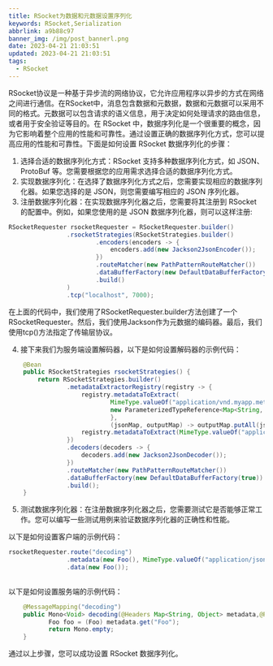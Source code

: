 ```yaml
---
title: RSocket为数据和元数据设置序列化
keywords: RSocket,Serialization
abbrlink: a9b88c97
banner_img: /img/post_bannerl.png
date: 2023-04-21 21:03:51
updated: 2023-04-21 21:03:51
tags:
  - RSocket
---
```

<!-- more -->

RSocket协议是一种基于异步流的网络协议，它允许应用程序以异步的方式在网络之间进行通信。在RSocket中，消息包含数据和元数据，数据和元数据可以采用不同的格式。元数据可以包含请求的语义信息，用于决定如何处理请求的路由信息，或者用于安全验证等目的。在 RSocket 中，数据序列化是一个很重要的概念，因为它影响着整个应用的性能和可靠性。通过设置正确的数据序列化方式，您可以提高应用的性能和可靠性。下面是如何设置 RSocket 数据序列化的步骤：

1. 选择合适的数据序列化方式：RSocket 支持多种数据序列化方式，如 JSON、ProtoBuf 等。您需要根据您的应用需求选择合适的数据序列化方式。
2. 实现数据序列化：在选择了数据序列化方式之后，您需要实现相应的数据序列化器。如果您选择的是 JSON，则您需要编写相应的 JSON 序列化器。
3. 注册数据序列化器：在实现数据序列化器之后，您需要将其注册到 RSocket 的配置中。例如，如果您使用的是 JSON 数据序列化器，则可以这样注册:

```java
RSocketRequester rsocketRequester = RSocketRequester.builder()
                .rsocketStrategies(RSocketStrategies.builder()
                        .encoders(encoders -> {
                            encoders.add(new Jackson2JsonEncoder());
                        })
                        .routeMatcher(new PathPatternRouteMatcher())
                        .dataBufferFactory(new DefaultDataBufferFactory(true))
                        .build()
                )
                .tcp("localhost", 7000);
```

在上面的代码中，我们使用了RSocketRequester.builder方法创建了一个RSocketRequester。然后，我们使用Jackson作为元数据的编码器。最后，我们使用tcp()方法指定了传输层协议。  

4. 接下来我们为服务端设置解码器，以下是如何设置解码器的示例代码：

```java
    @Bean
    public RSocketStrategies rsocketStrategies() {
        return RSocketStrategies.builder()
                .metadataExtractorRegistry(registry -> {
                    registry.metadataToExtract(
                            MimeType.valueOf("application/vnd.myapp.metadata+json"),
                            new ParameterizedTypeReference<Map<String, String>>() {
                            },
                            (jsonMap, outputMap) -> outputMap.putAll(jsonMap));
                    registry.metadataToExtract(MimeType.valueOf("application/json"), Foo.class, "Foo");
                })
                .decoders(decoders -> {
                    decoders.add(new Jackson2JsonDecoder());
                })
                .routeMatcher(new PathPatternRouteMatcher())
                .dataBufferFactory(new DefaultDataBufferFactory(true))
                .build();
    }

```

5. 测试数据序列化器：在注册数据序列化器之后，您需要测试它是否能够正常工作。您可以编写一些测试用例来验证数据序列化器的正确性和性能。

以下是如何设置客户端的示例代码：

```java
rsocketRequester.route("decoding")
                .metadata(new Foo(), MimeType.valueOf("application/json"))
                .data(new Foo());
    
```

以下是如何设置服务端的示例代码：

```java
    @MessageMapping("decoding")
    public Mono<Void> decoding(@Headers Map<String, Object> metadata,@Payload Foo foo) {
           Foo foo = (Foo) metadata.get("Foo");           
           return Mono.empty;
    }
```

通过以上步骤，您可以成功设置 RSocket 数据序列化。